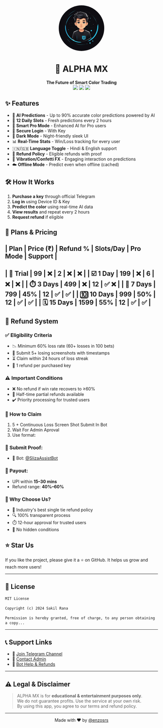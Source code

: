 
<p align="center">
  <img src="dp.jpg" width="150" style="border-radius: 50%;" />
</p>

<h1 align="center">🚀 ALPHA MX</h1>

<p align="center">
  <b>The Future of Smart Color Trading</b><br>
  <img src="https://img.shields.io/badge/version-1.0-blue?style=flat-square"/>
  <img src="https://img.shields.io/badge/status-Live-green?style=flat-square"/>
  <img src="https://img.shields.io/badge/accuracy-90%25-yellowgreen?style=flat-square"/>
</p>



## ✨ Features


 - 🎯 **AI Predictions** - Up to 90% accurate color predictions powered by AI  
- 🔄 **12 Daily Slots** - Fresh predictions every 2 hours  
- 🧠 **Smart Pro Mode** - Enhanced AI for Pro users  
- 🔐 **Secure Login** - With Key 
- 🌙 **Dark Mode** - Night-friendly sleek UI  
- 📊 **Real-Time Stats** - Win/Loss tracking for every user  
- 🇮🇳/🇬🇧 **Language Toggle** - Hindi & English support  
- 🔁 **Refund Policy** - Eligible refunds with proof  
- 📱 **Vibration/Confetti FX** - Engaging interaction on predictions  
- ☁️ **Offline Mode** - Predict even when offline (cached)  





## 🛠️ How It Works

1. **Purchase a key** through official Telegram
2. **Log in** using Device ID & Key
3. **Predict the color** using real-time AI data
4. **View results** and repeat every 2 hours
5. **Request refund** if eligible



## 💸 Plans & Pricing

| Plan        | Price (₹) | Refund % | Slots/Day | Pro Mode | Support |
------------------------------------------------------------------------
| 🧪 Trial     | 99        | ❌        | 2         | ❌        | ❌  |
| ☑️ 1 Day     | 199       | ❌        | 6         | ❌        | ❌  |
| ⏱️ 3 Days    | 499       | ❌        | 12        | ✅          ❌  |
| 📆 7 Days    | 799       | 45%       | 12        | ✅        | ✅   |
| 🔟 10 Days   | 999       | 50%       | 12        | ✅        | ✅   |
| 🗓️ 15 Days   | 1599      | 55%       | 12        | ✅        | ✅   |
---

## 🔁 Refund System

### ✅ Eligibility Criteria
- 📉 Minimum 60% loss rate (60+ losses in 100 bets)
- 📸 Submit 5+ losing screenshots with timestamps
- ⏳ Claim within 24 hours of loss streak
- 🔑 1 refund per purchased key

### ⚠️ Important Conditions
- ❌ No refund if win rate recovers to ≥60%
- 🔄 Half-time partial refunds available
- ✔️ Priority processing for trusted users

### 📝 How to Claim
1. 5 + Continuous Loss Screen Shot Submit In Bot
2. Wait For Admin Aproval
3. Use format:

### 💬 Submit Proof:
- 🤖 Bot: [@SlizaAssistBot](https://t.me/slizaaibot)

### 💸 Payout:
- UPI within **15–30 mins**
- Refund range: **40%–60%**


### 💎 Why Choose Us?
- 🎯 Industry's best single tie refund policy
- 🔍 100% transparent process
- ⏱️ 12-hour approval for trusted users
- 💯 No hidden conditions



## ⭐ Star Us

If you like the project, please give it a ⭐ on GitHub. It helps us grow and reach more users!

---

## 🧾 License

```
MIT License

Copyright (c) 2024 Sakil Rana

Permission is hereby granted, free of charge, to any person obtaining a copy...
```

---

## 📞 Support Links

- 🔹 [Join Telegram Channel](https://t.me/enzosrs)  
- 🔹 [Contact Admin](https://t.me/enzosrs)  
- 🔹 [Bot Help & Refunds](https://t.me/slizaaibot)

---

## ⚠️ Legal & Disclaimer

> ALPHA MX is for **educational & entertainment purposes only**.  
> We do not guarantee profits. Use the service at your own risk.  
> By using this app, you agree to our terms and refund policy.

---

<p align="center">
  Made with ❤️ by <a href="https://t.me/enzosrs">@enzosrs</a>
</p>
